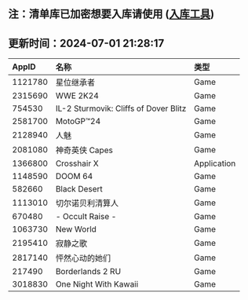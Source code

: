 ## 注：清单库已加密想要入库请使用 ([入库工具](https://github.com/BlankTMing/ManifestAutoUpdate/releases))

## 更新时间：2024-07-01 21:28:17
| AppID | 名称 | 类型  |
| :-------------------- | :----------------------------- | :----------- |
| 1121780 | 星位继承者| Game |
| 2315690 | WWE 2K24| Game |
| 754530 | IL-2 Sturmovik: Cliffs of Dover Blitz| Game |
| 2581700 | MotoGP™24| Game |
| 2128940 | 人魅| Game |
| 2081080 | 神奇英侠 Capes| Game |
| 1366800 | Crosshair X| Application |
| 1148590 | DOOM 64| Game |
| 582660 | Black Desert| Game |
| 1113010 | 切尔诺贝利清算人| Game |
| 670480 | - Occult Raise -| Game |
| 1063730 | New World| Game |
| 2195410 | 寂静之歌| Game |
| 2817140 | 怦然心动的她们| Game |
| 217490 | Borderlands 2 RU| Game |
| 3018830 | One Night With Kawaii| Game |

